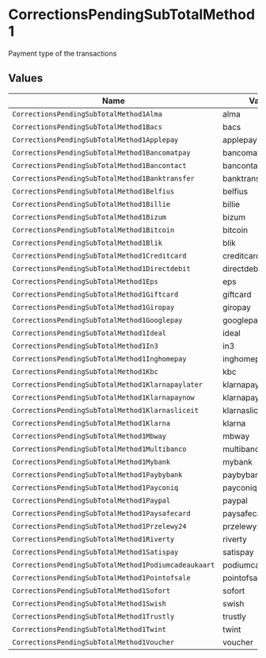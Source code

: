 # CorrectionsPendingSubTotalMethod1

Payment type of the transactions


## Values

| Name                                                 | Value                                                |
| ---------------------------------------------------- | ---------------------------------------------------- |
| `CorrectionsPendingSubTotalMethod1Alma`              | alma                                                 |
| `CorrectionsPendingSubTotalMethod1Bacs`              | bacs                                                 |
| `CorrectionsPendingSubTotalMethod1Applepay`          | applepay                                             |
| `CorrectionsPendingSubTotalMethod1Bancomatpay`       | bancomatpay                                          |
| `CorrectionsPendingSubTotalMethod1Bancontact`        | bancontact                                           |
| `CorrectionsPendingSubTotalMethod1Banktransfer`      | banktransfer                                         |
| `CorrectionsPendingSubTotalMethod1Belfius`           | belfius                                              |
| `CorrectionsPendingSubTotalMethod1Billie`            | billie                                               |
| `CorrectionsPendingSubTotalMethod1Bizum`             | bizum                                                |
| `CorrectionsPendingSubTotalMethod1Bitcoin`           | bitcoin                                              |
| `CorrectionsPendingSubTotalMethod1Blik`              | blik                                                 |
| `CorrectionsPendingSubTotalMethod1Creditcard`        | creditcard                                           |
| `CorrectionsPendingSubTotalMethod1Directdebit`       | directdebit                                          |
| `CorrectionsPendingSubTotalMethod1Eps`               | eps                                                  |
| `CorrectionsPendingSubTotalMethod1Giftcard`          | giftcard                                             |
| `CorrectionsPendingSubTotalMethod1Giropay`           | giropay                                              |
| `CorrectionsPendingSubTotalMethod1Googlepay`         | googlepay                                            |
| `CorrectionsPendingSubTotalMethod1Ideal`             | ideal                                                |
| `CorrectionsPendingSubTotalMethod1In3`               | in3                                                  |
| `CorrectionsPendingSubTotalMethod1Inghomepay`        | inghomepay                                           |
| `CorrectionsPendingSubTotalMethod1Kbc`               | kbc                                                  |
| `CorrectionsPendingSubTotalMethod1Klarnapaylater`    | klarnapaylater                                       |
| `CorrectionsPendingSubTotalMethod1Klarnapaynow`      | klarnapaynow                                         |
| `CorrectionsPendingSubTotalMethod1Klarnasliceit`     | klarnasliceit                                        |
| `CorrectionsPendingSubTotalMethod1Klarna`            | klarna                                               |
| `CorrectionsPendingSubTotalMethod1Mbway`             | mbway                                                |
| `CorrectionsPendingSubTotalMethod1Multibanco`        | multibanco                                           |
| `CorrectionsPendingSubTotalMethod1Mybank`            | mybank                                               |
| `CorrectionsPendingSubTotalMethod1Paybybank`         | paybybank                                            |
| `CorrectionsPendingSubTotalMethod1Payconiq`          | payconiq                                             |
| `CorrectionsPendingSubTotalMethod1Paypal`            | paypal                                               |
| `CorrectionsPendingSubTotalMethod1Paysafecard`       | paysafecard                                          |
| `CorrectionsPendingSubTotalMethod1Przelewy24`        | przelewy24                                           |
| `CorrectionsPendingSubTotalMethod1Riverty`           | riverty                                              |
| `CorrectionsPendingSubTotalMethod1Satispay`          | satispay                                             |
| `CorrectionsPendingSubTotalMethod1Podiumcadeaukaart` | podiumcadeaukaart                                    |
| `CorrectionsPendingSubTotalMethod1Pointofsale`       | pointofsale                                          |
| `CorrectionsPendingSubTotalMethod1Sofort`            | sofort                                               |
| `CorrectionsPendingSubTotalMethod1Swish`             | swish                                                |
| `CorrectionsPendingSubTotalMethod1Trustly`           | trustly                                              |
| `CorrectionsPendingSubTotalMethod1Twint`             | twint                                                |
| `CorrectionsPendingSubTotalMethod1Voucher`           | voucher                                              |